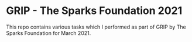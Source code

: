 # GRIP - The Sparks Foundation 2021
This repo contains various tasks which I performed as part of GRIP by The Sparks Foundation for March 2021.
